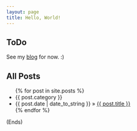 ```yaml
---
layout: page
title: Hello, World!
---
```

## ToDo ##

See my [blog](/blog/) for now. :)

## All Posts ##

<ul class="posts">
{% for post in site.posts %}
    <li>{{ post.category }}</li>
    <li><span>{{ post.date | date_to_string }}</span> &raquo; <a href="{{ post.url }}">{{ post.title }}</a></li>
{% endfor %}
</ul>

(Ends)
